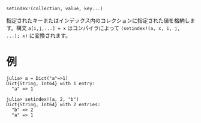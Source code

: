 ```
setindex!(collection, value, key...)
```

指定されたキーまたはインデックス内のコレクションに指定された値を格納します。構文 `a[i,j,...] = x` はコンパイラによって `(setindex!(a, x, i, j, ...); x)` に変換されます。

# 例

```jldoctest
julia> a = Dict("a"=>1)
Dict{String, Int64} with 1 entry:
  "a" => 1

julia> setindex!(a, 2, "b")
Dict{String, Int64} with 2 entries:
  "b" => 2
  "a" => 1
```

